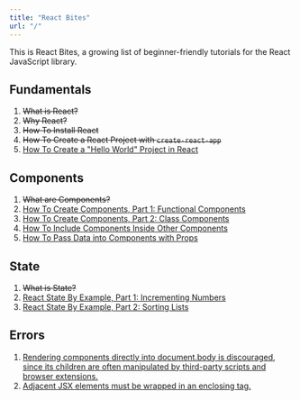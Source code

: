 ```yaml
---
title: "React Bites"
url: "/"
---
```


This is React Bites, a growing list of beginner-friendly tutorials for the React JavaScript library.

## Fundamentals

1. ~~What is React?~~
2. ~~Why React?~~
3. ~~How To Install React~~
4. ~~How To Create a React Project with `create-react-app`~~
5. [How To Create a "Hello World" Project in React](/hello-world-tutorial)

## Components

1. ~~What are Components?~~
2. [How To Create Components, Part 1: Functional Components](/create-functional-component-tutorial)
3. [How To Create Components, Part 2: Class Components](/create-class-component-tutorial)
4. [How To Include Components Inside Other Components](/include-component-inside-other-components-tutorial)
5. [How To Pass Data into Components with Props](/pass-data-between-components-props-tutorial)

## State

1. ~~What is State?~~
2. [React State By Example, Part 1: Incrementing Numbers](#)
3. [React State By Example, Part 2: Sorting Lists](#)

## Errors

1. [Rendering components directly into document.body is discouraged, since its children are often manipulated by third-party scripts and browser extensions.](/rendering-components-directly-document-body-react-error)
2. [Adjacent JSX elements must be wrapped in an enclosing tag.](/adjacent-jsx-elements-wrapped-enclosing-tag-react-error)
